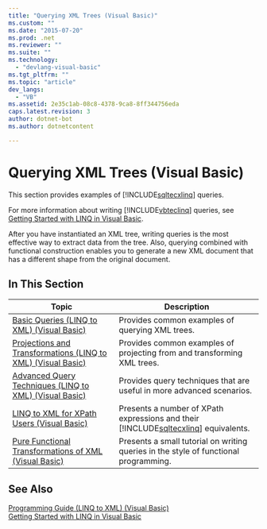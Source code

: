```yaml
---
title: "Querying XML Trees (Visual Basic)"
ms.custom: ""
ms.date: "2015-07-20"
ms.prod: .net
ms.reviewer: ""
ms.suite: ""
ms.technology: 
  - "devlang-visual-basic"
ms.tgt_pltfrm: ""
ms.topic: "article"
dev_langs: 
  - "VB"
ms.assetid: 2e35c1ab-08c8-4378-9ca8-8ff344756eda
caps.latest.revision: 3
author: dotnet-bot
ms.author: dotnetcontent

---
```

# Querying XML Trees (Visual Basic)
This section provides examples of [!INCLUDE[sqltecxlinq](~/includes/sqltecxlinq-md.md)] queries.  
  
 For more information about writing [!INCLUDE[vbteclinq](~/includes/vbteclinq-md.md)] queries, see [Getting Started with LINQ in Visual Basic](../../../../visual-basic/programming-guide/concepts/linq/getting-started-with-linq.md).  
  
 After you have instantiated an XML tree, writing queries is the most effective way to extract data from the tree. Also, querying combined with functional construction enables you to generate a new XML document that has a different shape from the original document.  
  
## In This Section  
  
|Topic|Description|  
|-----------|-----------------|  
|[Basic Queries (LINQ to XML) (Visual Basic)](../../../../visual-basic/programming-guide/concepts/linq/basic-queries-linq-to-xml.md)|Provides common examples of querying XML trees.|  
|[Projections and Transformations (LINQ to XML) (Visual Basic)](../../../../visual-basic/programming-guide/concepts/linq/projections-and-transformations-linq-to-xml.md)|Provides common examples of projecting from and transforming XML trees.|  
|[Advanced Query Techniques (LINQ to XML) (Visual Basic)](../../../../visual-basic/programming-guide/concepts/linq/advanced-query-techniques-linq-to-xml.md)|Provides query techniques that are useful in more advanced scenarios.|  
|[LINQ to XML for XPath Users (Visual Basic)](../../../../visual-basic/programming-guide/concepts/linq/linq-to-xml-for-xpath-users.md)|Presents a number of XPath expressions and their [!INCLUDE[sqltecxlinq](~/includes/sqltecxlinq-md.md)] equivalents.|  
|[Pure Functional Transformations of XML (Visual Basic)](../../../../visual-basic/programming-guide/concepts/linq/pure-functional-transformations-of-xml.md)|Presents a small tutorial on writing queries in the style of functional programming.|  
  
## See Also  
 [Programming Guide (LINQ to XML) (Visual Basic)](../../../../visual-basic/programming-guide/concepts/linq/programming-guide-linq-to-xml.md)   
 [Getting Started with LINQ in Visual Basic](../../../../visual-basic/programming-guide/concepts/linq/getting-started-with-linq.md)
